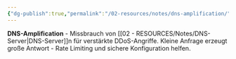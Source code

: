 ```yaml
---
{"dg-publish":true,"permalink":"/02-resources/notes/dns-amplification/","tags":["sicherheit/ddos","dns/missbrauch"],"noteIcon":"","updated":"2025-08-27T15:03:19.965+02:00"}
---
```



**DNS-Amplification** - Missbrauch von [[02 - RESOURCES/Notes/DNS-Server\|DNS-Server]]n für verstärkte DDoS-Angriffe.
Kleine Anfrage erzeugt große Antwort - Rate Limiting und sichere Konfiguration helfen.